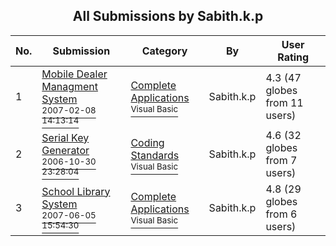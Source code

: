 ﻿<div align="center">

## All Submissions by Sabith\.k\.p

</div>

No.  | Submission | Category | By   | User Rating
---- | ---------- | -------- | ---- | -----------
1 | [Mobile Dealer Managment System<br /><sup>2007-02-08 14:13:14</sup>](https://github.com/Planet-Source-Code/sabith-k-p-mobile-dealer-managment-system__1-67718) | [Complete Applications<br /><sup>Visual Basic</sup>](../ByCategory/complete-applications__1-27.md) | Sabith\.k\.p | 4.3 (47 globes from 11 users)
2 | [Serial Key Generator<br /><sup>2006-10-30 23:28:04</sup>](https://github.com/Planet-Source-Code/sabith-k-p-serial-key-generator__1-66931) | [Coding Standards<br /><sup>Visual Basic</sup>](../ByCategory/coding-standards__1-43.md) | Sabith\.k\.p | 4.6 (32 globes from 7 users)
3 | [School Library System<br /><sup>2007-06-05 15:54:30</sup>](https://github.com/Planet-Source-Code/sabith-k-p-school-library-system__1-69919) | [Complete Applications<br /><sup>Visual Basic</sup>](../ByCategory/complete-applications__1-27.md) | Sabith\.k\.p | 4.8 (29 globes from 6 users)
